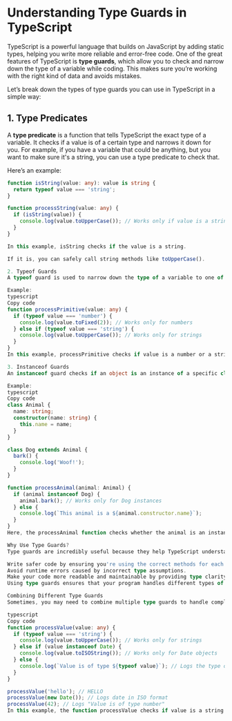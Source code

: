 # Understanding Type Guards in TypeScript

TypeScript is a powerful language that builds on JavaScript by adding static types, helping you write more reliable and error-free code. One of the great features of TypeScript is **type guards**, which allow you to check and narrow down the type of a variable while coding. This makes sure you’re working with the right kind of data and avoids mistakes.

Let’s break down the types of type guards you can use in TypeScript in a simple way:

## 1. Type Predicates
A **type predicate** is a function that tells TypeScript the exact type of a variable. It checks if a value is of a certain type and narrows it down for you. For example, if you have a variable that could be anything, but you want to make sure it's a string, you can use a type predicate to check that.

Here’s an example:

```typescript
function isString(value: any): value is string {
  return typeof value === 'string';
}

function processString(value: any) {
  if (isString(value)) {
    console.log(value.toUpperCase()); // Works only if value is a string
  }
}

In this example, isString checks if the value is a string. 

If it is, you can safely call string methods like toUpperCase().

2. Typeof Guards
A typeof guard is used to narrow down the type of a variable to one of the primitive types in JavaScript, such as string, number, or boolean. It uses the typeof operator to check the type and then ensures that the correct methods and operations are used for the specific type.

Example:
typescript
Copy code
function processPrimitive(value: any) {
  if (typeof value === 'number') {
    console.log(value.toFixed(2)); // Works only for numbers
  } else if (typeof value === 'string') {
    console.log(value.toUpperCase()); // Works only for strings
  }
}
In this example, processPrimitive checks if value is a number or a string and uses the appropriate methods for each type, ensuring type safety throughout the code.

3. Instanceof Guards
An instanceof guard checks if an object is an instance of a specific class or constructor function. This is useful when dealing with objects that may belong to different classes or types. Using instanceof, you can verify the class of an object and perform specific operations based on the class.

Example:
typescript
Copy code
class Animal {
  name: string;
  constructor(name: string) {
    this.name = name;
  }
}

class Dog extends Animal {
  bark() {
    console.log('Woof!');
  }
}

function processAnimal(animal: Animal) {
  if (animal instanceof Dog) {
    animal.bark(); // Works only for Dog instances
  } else {
    console.log(`This animal is a ${animal.constructor.name}`);
  }
}
Here, the processAnimal function checks whether the animal is an instance of the Dog class. If it is, it calls the bark method. If not, it logs the animal's class name.

Why Use Type Guards?
Type guards are incredibly useful because they help TypeScript understand the specific type of a variable, enabling you to:

Write safer code by ensuring you're using the correct methods for each type.
Avoid runtime errors caused by incorrect type assumptions.
Make your code more readable and maintainable by providing type clarity.
Using type guards ensures that your program handles different types of values correctly, making it easier to spot issues during development rather than at runtime.

Combining Different Type Guards
Sometimes, you may need to combine multiple type guards to handle complex data structures or multiple potential types. Here's an example that uses both typeof and instanceof guards:

typescript
Copy code
function processValue(value: any) {
  if (typeof value === 'string') {
    console.log(value.toUpperCase()); // Works only for strings
  } else if (value instanceof Date) {
    console.log(value.toISOString()); // Works only for Date objects
  } else {
    console.log(`Value is of type ${typeof value}`); // Logs the type of other values
  }
}

processValue('hello'); // HELLO
processValue(new Date()); // Logs date in ISO format
processValue(42); // Logs "Value is of type number"
In this example, the function processValue checks if value is a string or a Date object and handles each case accordingly. If it's neither, it simply logs the type of the value.


